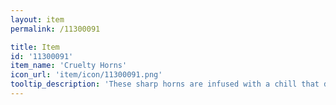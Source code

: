 ```yaml
---
layout: item
permalink: /11300091

title: Item
id: '11300091'
item_name: 'Cruelty Horns'
icon_url: 'item/icon/11300091.png'
tooltip_description: 'These sharp horns are infused with a chill that digs deep into your bones.'
---
```

